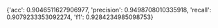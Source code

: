 {'acc': 0.9046511627906977, 'precision': 0.9498708010335918, 'recall': 0.9079233353092274, 'f1': 0.9284234985098753}
